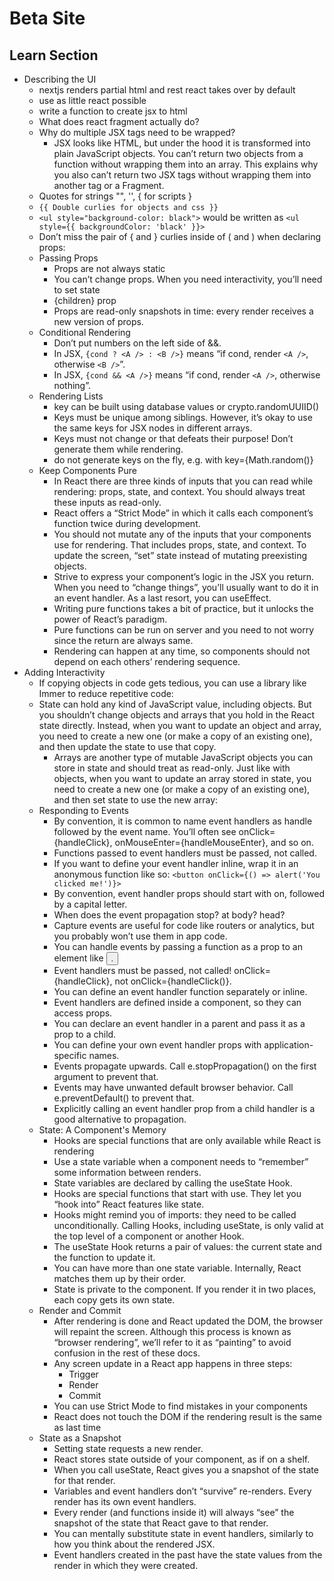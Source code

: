 # Beta Site
## Learn Section
-   Describing the UI
    -   nextjs renders partial html and rest react takes over by default
    -   use as little react possible
    -   write a function to create jsx to html
    -   What does react fragment actually do?
    -   Why do multiple JSX tags need to be wrapped?
        -   JSX looks like HTML, but under the hood it is transformed into plain JavaScript objects. You can’t return two objects from a function without wrapping them into an array. This explains why you also can’t return two JSX tags without wrapping them into another tag or a Fragment.
    -  Quotes for strings "", '', { for scripts }
    -   `{{ Double curlies for objects and css }}`
    -   `<ul style="background-color: black">` would be written as `<ul style={{ backgroundColor: 'black' }}>`
    -   Don’t miss the pair of { and } curlies inside of ( and ) when declaring props:   
    -   Passing Props
        -    Props are not always static
        -   You can’t change props. When you need interactivity, you’ll need to set state
        -   {children} prop
        - Props are read-only snapshots in time: every render receives a new version of props.
    -   Conditional Rendering
        -   Don’t put numbers on the left side of &&.
        -   In JSX, `{cond ? <A /> : <B />}` means “if cond, render `<A />`, otherwise `<B />`”.
        -   In JSX, `{cond && <A />}` means “if cond, render `<A />`, otherwise nothing”.
    -   Rendering Lists
        -   key can be built using database values or crypto.randomUUIID()
        -   Keys must be unique among siblings. However, it’s okay to use the same keys for JSX nodes in different arrays.
        -   Keys must not change or that defeats their purpose! Don’t generate them while rendering.
        -   do not generate keys on the fly, e.g. with key={Math.random()}
    -   Keep Components Pure
        -   In React there are three kinds of inputs that you can read while rendering: props, state, and context. You should always treat these inputs as read-only.
        -   React offers a “Strict Mode” in which it calls each component’s function twice during development.
        -   You should not mutate any of the inputs that your components use for rendering. That includes props, state, and context. To update the screen, “set” state instead of mutating preexisting objects.
        -   Strive to express your component’s logic in the JSX you return. When you need to “change things”, you’ll usually want to do it in an event handler. As a last resort, you can useEffect.
        -   Writing pure functions takes a bit of practice, but it unlocks the power of React’s paradigm.
        -   Pure functions can be run on server and you need to not worry since the return are always same.
        -   Rendering can happen at any time, so components should not depend on each others’ rendering sequence.
-   Adding Interactivity
    -   If copying objects in code gets tedious, you can use a library like Immer to reduce repetitive code:
    -   State can hold any kind of JavaScript value, including objects. But you shouldn’t change objects and arrays that you hold in the React state directly. Instead, when you want to update an object and array, you need to create a new one (or make a copy of an existing one), and then update the state to use that copy.
        -   Arrays are another type of mutable JavaScript objects you can store in state and should treat as read-only. Just like with objects, when you want to update an array stored in state, you need to create a new one (or make a copy of an existing one), and then set state to use the new array:
    -   Responding to Events
        -   By convention, it is common to name event handlers as handle followed by the event name. You’ll often see onClick={handleClick}, onMouseEnter={handleMouseEnter}, and so on.
        -   Functions passed to event handlers must be passed, not called.
        -   If you want to define your event handler inline, wrap it in an anonymous function like so: `<button onClick={() => alert('You clicked me!')}>`
        -   By convention, event handler props should start with on, followed by a capital letter.
        -   When does the event propagation stop? at body? head?
        -   Capture events are useful for code like routers or analytics, but you probably won’t use them in app code.
        -   You can handle events by passing a function as a prop to an element like <button>.
        -   Event handlers must be passed, not called! onClick={handleClick}, not onClick={handleClick()}.
        -   You can define an event handler function separately or inline.
        -   Event handlers are defined inside a component, so they can access props.
        -   You can declare an event handler in a parent and pass it as a prop to a child.
        -   You can define your own event handler props with application-specific names.
        -   Events propagate upwards. Call e.stopPropagation() on the first argument to prevent that.
        -   Events may have unwanted default browser behavior. Call e.preventDefault() to prevent that.
        -   Explicitly calling an event handler prop from a child handler is a good alternative to propagation.
    -   State: A Component's Memory
        -   Hooks are special functions that are only available while React is rendering
        -   Use a state variable when a component needs to “remember” some information between renders.
        -   State variables are declared by calling the useState Hook.
        -   Hooks are special functions that start with use. They let you “hook into” React features like state.
        -   Hooks might remind you of imports: they need to be called unconditionally. Calling Hooks, including useState, is only valid at the top level of a component or another Hook.
        -   The useState Hook returns a pair of values: the current state and the function to update it.
        -   You can have more than one state variable. Internally, React matches them up by their order.
        -   State is private to the component. If you render it in two places, each copy gets its own state.
    -   Render and Commit
        -   After rendering is done and React updated the DOM, the browser will repaint the screen. Although this process is known as “browser rendering”, we’ll refer to it as “painting” to avoid confusion in the rest of these docs.
        -   Any screen update in a React app happens in three steps:
            -   Trigger
            -   Render
            -   Commit
        -   You can use Strict Mode to find mistakes in your components
        -   React does not touch the DOM if the rendering result is the same as last time
    -   State as a Snapshot
        -   Setting state requests a new render.
        -   React stores state outside of your component, as if on a shelf.
        -   When you call useState, React gives you a snapshot of the state for that render.
        -   Variables and event handlers don’t “survive” re-renders. Every render has its own event handlers.
        -   Every render (and functions inside it) will always “see” the snapshot of the state that React gave to that render.
        -   You can mentally substitute state in event handlers, similarly to how you think about the rendered JSX.
        -   Event handlers created in the past have the state values from the render in which they were created.